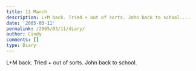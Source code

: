 ```yaml
---
title: 11 March
description: L+M back. Tried + out of sorts. John back to school....
date: '2005-03-11'
permalink: /2005/03/11/diary/
author: Cindy
comments: []
type: Diary
---
```


L+M back. Tried + out of sorts. John back to school.
